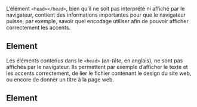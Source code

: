 L’élément ```<head></head>```, bien qu’il ne soit pas interprété ni affiché par le navigateur, contient des informations importantes pour que le navigateur puisse, par exemple, savoir quel encodage utiliser afin de pouvoir afficher correctement les accents.

## Element <head>

Les éléments contenus dans le ```<head>``` (*en-tête*, en anglais), ne sont pas affichés par le navigateur. Ils permettent par exemple d’afficher le texte et les accents correctement, de lier le fichier contenant le design du site web, ou encore de donner un titre à la page web.

## Element <title>

Cet élément permet de définir un titre pour la page en cours. Il est affiché dans la fenêtre ou dans l’onglet du navigateur - c’est d’ailleurs le seul élément contenu dans le ```<head></head>``` qui est affiché par le navigateur. 

Le texte contenu entre les balises ```<title></title>``` est également affiché dans les favoris et dans les résultats des moteurs de recherches.

**Remarque** : Le titre doit être uniquement composé de texte. 

L’élément ```<title></title>``` est nécessaire dans un document HTML, car cela favorise, par la suite, le référencement du site par les moteurs de recherche.

Exemple :

``` html
<!DOCTYPE html>
<html lang="fr">
<head>
    <!-- Titre de du document -->
    <title>Titre de page important</title>
</head>
<body>
    
</body>
</html>
```

## Element <style>

Cet élément est utilisé pour écrire du code CSS (permettant de créer le design du site) directement au sein du document HTML.

Exemple :

``` html
<style>
    /* Les paragraphes seront écrits en rouge et le texte sera centré */
    p {
        color: red;
        text-align: center;
    }
</style>
```

## Element <link>

Cet élément est utilisé pour lier une ressource externe au document actuel. De nos jours, il est généralement utilisé pour lier une feuille de style contenant le design, au document HTML actuel.

**Remarque** : ```<link>``` est une balise auto-fermante, il n’est donc pas rare de voir un slash avant le chevron de fin.

Cet élément est **toujours** accompagné des deux attributs suivants :

- **rel** : indique le type de document que représente le source externe. Dans le cas d’une feuille de style, cet attribut recevra la valeur “stylesheet”.
- **href** : reçoit en valeur le chemin absolu ou relatif menant vers la ressource à lier au document.

Exemple :

``` html
<!-- Lie un fichier css interne au document -->
<link rel="stylesheet" href="style.css" />
```

## Element <meta>

Meta, par son étymologie, signifie “après” ou “au-delà de”. Cet élément HTML permet donc d’apporter aux navigateurs et aux moteurs de recherches des informations sur le document HTML et sur le site. Ces données ne sont pas affichées par le navigateur.

**Remarque** : ```<meta>``` est également une balise autofermante. 

Exemples d’utilisations de ```<meta>``` :

``` html
<!-- Définir l’encodage utilisé afin que les navigateurs affichent correctement les accents -->
<meta charset="UTF-8">
<!-- Définir des mots-clés pour les moteurs de recherche -->
<meta name="keywords" content="Cours, Programmation, Informatique, HTML">
<!-- Définir la description de votre page web -->
<meta name="description" content="Cours de programmation informatique -  HTML">
<!-- Définir l'auteur de la page -->
<meta name="author" content="NK Informatique">
```

## Définition de la taille de la fenêtre du navigateur

La fenêtre d’affichage est l’endroit où le site web s’affiche. Elle ne prend pas en compte la barre d’outil du navigateur. 

De nos jours, avec les smartphones, les tailles de fenêtres d’affichage varient en fonction de l’appareil utilisé pour consulter un site web. Ainsi la fenêtre d’affichage sera-t-elle plus petite sur un smartphone et une tablette, que sur un ordinateur, par exemple. Le principal problème avec les différentes tailles de fenêtres, c’est que le design d’un site web doit rester cohérent et le contenu lisible, quelle que soit la taille de la fenêtre sur lequel le site est consulté.

Pour palier à ce problème, le langage HTML met à disposition 2 attributs utilisables avec l’élément ```<meta>``` :

- **name** : qui contient généralement le mot “viewport” (*fenêtre d’affichage*, en anglais), permet d’indiquer à la balise ```<meta>``` qu’elle va recevoir des informations concernant la fenêtre d’affichage
- **content** : reçoit des informations concernant la largeur de l’appareil utilisé pour consulter le site, et le niveau de zoom à utiliser lors du premier chargement de la page.

Exemple d’utilisation de meta pour les fenêtres d’affichage :

``` html
<meta name="viewport" content="width=device-width, initial-scale=1.0">
```

```width=device-width``` définit la largeur de la fenêtre d’affichage de l’appareil utilisé, afin que le navigateur puisse afficher le site web de manière lisible, quelle que soit la taille de la fenêtre d’affichage.

La partie ```initial-scale=1.0``` définit le niveau de zoom à utiliser lors du premier chargement de la page

Ci-dessous, un exemple de ce que donne une page HTML chargée sans que l’élément **meta viewport** soit renseigné (à gauche), et un autre exemple avec la balise **meta viewport** renseignée (à droite).

Dans l’exemple ci-dessous, la page HTML chargée sans que **meta viewport** soit renseigné (image de gauche) “déborde” de la fenêtre d’affichage du téléphone, ce qui rend le contenu moins lisible, et le design moins agréable.

En revanche, dans l’image de droite, la balise **meta viewport** est renseignée, permettant au navigateur d’adapter l’affichage du contenu afin que celui-ci ne déborde pas de la fenêtre d’affichage. Cela permet également à l’utilisateur de zoomer à sa convenance afin de pouvoir lire le texte.

![Illustration ci-dessus](https://github.com/Microleadoff/content/blob/master/lang/fr/D%C3%A9veloppement%20G%C3%A9n%C3%A9rique/HTML/courses/0010%20-%20Introduction/images/image1.png)